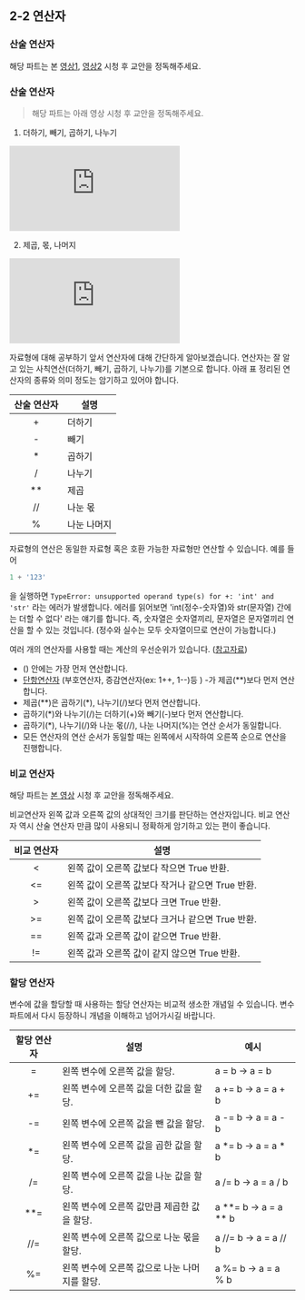 ## 2-2 연산자 

### 산술 연산자 
해당 파트는 본 [영상1](https://www.youtube.com/watch?v=K-Uqx51pFFo&list=PLGPF8gvWLYypeEoFNTfSHdFL5WRLAfmmm&index=8), [영상2]((https://www.youtube.com/watch?v=rYYbvyO3PaM&list=PLGPF8gvWLYypeEoFNTfSHdFL5WRLAfmmm&index=9)) 시청 후 교안을 정독해주세요. 


### 산술 연산자 
> 해당 파트는 아래 영상 시청 후 교안을 정독해주세요.

1. 더하기, 빼기, 곱하기, 나누기      
<iframe class="w-full" style="aspect-ratio: 16 / 9;" src="https://www.youtube.com/embed/K-Uqx51pFFo?list=PLGPF8gvWLYypeEoFNTfSHdFL5WRLAfmmm" title="YouTube video player" frameborder="0" allow="accelerometer; autoplay; clipboard-write; encrypted-media; gyroscope; picture-in-picture" allowfullscreen></iframe>


2. 제곱, 몫, 나머지     
<iframe class="w-full" style="aspect-ratio: 16 / 9;" src="https://www.youtube.com/embed/rYYbvyO3PaM?list=PLGPF8gvWLYypeEoFNTfSHdFL5WRLAfmmm" title="YouTube video player" frameborder="0" allow="accelerometer; autoplay; clipboard-write; encrypted-media; gyroscope; picture-in-picture" allowfullscreen></iframe>


자료형에 대해 공부하기 앞서 연산자에 대해 간단하게 알아보겠습니다. 연산자는 잘 알고 있는 사칙연산(더하기, 빼기, 곱하기, 나누기)를 기본으로 합니다. 아래 표 정리된 연산자의 종류와 의미 정도는 암기하고 있어야 합니다. 

|산술 연산자|설명|
|:---:|---|
|+|더하기|
|-|빼기|
|*|곱하기|
|/|나누기|
|**|제곱|
|//|나눈 몫|
|%|나눈 나머지|

자료형의 연산은 동일한 자료형 혹은 호환 가능한 자료형만 연산할 수 있습니다. 예를 들어 
```python
1 + '123'
```
을 실행하면 `TypeError: unsupported operand type(s) for +: 'int' and 'str'` 라는 에러가 발생합니다. 에러를 읽어보면 'int(정수-숫자열)와 str(문자열) 간에는 더할 수 없다' 라는 얘기를 합니다. 즉, 숫자열은 숫자열끼리, 문자열은 문자열끼리 연산을 할 수 있는 것입니다. (정수와 실수는 모두 숫자열이므로 연산이 가능합니다.)

여러 개의 연산자를 사용할 때는 계산의 우선순위가 있습니다.  ([참고자료](https://wikidocs.net/1165))

* () 안에는 가장 먼저 연산합니다. 
* [단항연산자](https://jhnyang.tistory.com/185) (부호연산자, 증감연산자(ex: 1++, 1--)등 ) -가 제곱(**)보다 먼저 연산합니다. 
* 제곱(**)은 곱하기(*), 나누기(/)보다 먼저 연산합니다.     
* 곱하기(*)와 나누기(/)는 더하기(+)와 빼기(-)보다 먼저 연산합니다.     
* 곱하기(*), 나누기(/)와 나눈 몫(//), 나눈 나머지(%)는 연산 순서가 동일합니다.  
* 모든 연산자의 연산 순서가 동일할 때는 왼쪽에서 시작하여 오른쪽 순으로 연산을 진행합니다.    


### 비교 연산자 
해당 파트는 [본 영상](https://www.youtube.com/watch?v=WmWr-lTr28s&list=PLGPF8gvWLYypeEoFNTfSHdFL5WRLAfmmm&index=47) 시청 후 교안을 정독해주세요. 

비교연산자 왼쪽 값과 오른쪽 값의 상대적인 크기를 판단하는 연산자입니다. 비교 연산자 역시 산술 연산자 만큼 많이 사용되니 정확하게 암기하고 있는 편이 좋습니다. 

|비교 연산자| 설명 |
|:--:|--|
| < | 왼쪽 값이 오른쪽 값보다 작으면 True 반환. |
| <= | 왼쪽 값이 오른쪽 값보다 작거나 같으면 True 반환. |
| > | 왼쪽 값이 오른쪽 값보다 크면 True 반환.|
| >= | 왼쪽 값이 오른쪽 값보다 크거나 같으면 True 반환. |
| == | 왼쪽 값과 오른쪽 값이 같으면 True 반환. |
| != | 왼쪽 값과 오른쪽 값이 같지 않으면 True 반환. |

### 할당 연산자
변수에 값을 할당할 때 사용하는 할당 연산자는 비교적 생소한 개념일 수 있습니다. 변수 파트에서 다시 등장하니 개념을 이해하고 넘어가시길 바랍니다. 

|할당 연산자 | 설명 | 예시 |
|:--:|--|--|
| = | 왼쪽 변수에 오른쪽 값을 할당. | a = b → a = b|
| += | 왼쪽 변수에 오른쪽 값을 더한 값을 할당. | a += b → a = a + b|
| -= | 왼쪽 변수에 오른쪽 값을 뺀 값을 할당.| a -= b → a = a - b|
| *= | 왼쪽 변수에 오른쪽 값을 곱한 값을 할당.| a *= b → a = a * b|
| /= | 왼쪽 변수에 오른쪽 값을 나눈 값을 할당.| a /= b → a = a / b|
| **= | 왼쪽 변수에 오른쪽 값만큼 제곱한 값을 할당.|  a **= b → a = a ** b|
| //=| 왼쪽 변수에 오른쪽 값으로 나눈 몫을 할당.| a //= b → a = a // b |
| %=| 왼쪽 변수에 오른쪽 값으로 나눈 나머지를 할당.| a %= b → a = a % b|
